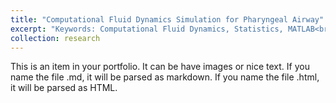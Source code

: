 ```yaml
---
title: "Computational Fluid Dynamics Simulation for Pharyngeal Airway"
excerpt: "Keywords: Computational Fluid Dynamics, Statistics, MATLAB<br/>"
collection: research
---
```


This is an item in your portfolio. It can be have images or nice text. If you name the file .md, it will be parsed as markdown. If you name the file .html, it will be parsed as HTML. 
